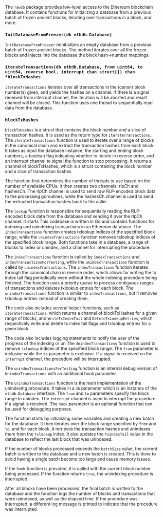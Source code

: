 The `rawdb` package provides low-level access to the Ethereum blockchain database. It contains functions for initializing a database from a previous batch of frozen ancient blocks, iterating over transactions in a block, and more.

### `InitDatabaseFromFreezer(db ethdb.Database)`

`InitDatabaseFromFreezer` reinitializes an empty database from a previous batch of frozen ancient blocks. The method iterates over all the frozen blocks and injects into the database the block hash->number mappings.

### `iterateTransactions(db ethdb.Database, from uint64, to uint64, reverse bool, interrupt chan struct{}) chan *blockTxHashes`

`iterateTransactions` iterates over all transactions in the (canon) block number(s) given, and yields the hashes on a channel. If there is a signal received from interrupt channel, the iteration will be aborted and result channel will be closed. This function uses one thread to sequentially read data from the database.

### `blockTxHashes`

`blockTxHashes` is a struct that contains the block number and a slice of transaction hashes. It is used as the return type for `iterateTransactions`. The `iterateTransactions` function is used to iterate over a range of blocks in the canonical chain and extract the transaction hashes from each block. It takes as input the database instance, the starting and ending block numbers, a boolean flag indicating whether to iterate in reverse order, and an interrupt channel to signal the function to stop processing. It returns a channel of blockTxHashes, which is a struct containing the block number and a slice of transaction hashes.

The function first determines the number of threads to use based on the number of available CPUs. It then creates two channels: rlpCh and hashesCh. The rlpCh channel is used to send raw RLP-encoded block data to the processing goroutines, while the hashesCh channel is used to send the extracted transaction hashes back to the caller. 

The `lookup` function is responsible for sequentially reading the RLP-encoded block data from the database and sending it over the rlpCh channel. It starts This codebase is written in Go and contains functions for indexing and unindexing transactions in an Ethereum database. The `IndexTransactions` function creates txlookup indices of the specified block range, while the `unindexTransactions` function removes txlookup indices of the specified block range. Both functions take in a database, a range of blocks to index or unindex, and a channel for interrupting the procedure.

The `indexTransactions` function is called by `IndexTransactions` and `indexTransactionsForTesting`, while the `unindexTransactions` function is called by `unindexTransactions`. The `indexTransactions` function iterates through the canonical chain in reverse order, which allows for writing the tx index tail flag periodically even without the whole indexing procedure being finished. The function uses a priority queue to process contiguous ranges of transactions and deletes txlookup entries for each block. The `unindexTransactions` function is similar to `indexTransactions`, but it removes txlookup entries instead of creating them.

The code also includes several helper functions, such as `iterateTransactions`, which returns a channel of blockTxHashes for a given range of blocks, and `WriteTxIndexTail` and `DeleteTxLookupEntries`, which respectively write and delete tx index tail flags and txlookup entries for a given block.

The code also includes logging statements to notify the user of the progress of the indexing or un The `UnindexTransactions` function is used to remove `txlookup` indices of the specified block range. The `from` parameter is inclusive while the `to` parameter is exclusive. If a signal is received on the `interrupt` channel, the procedure will be interrupted. 

The `unindexTransactionsForTesting` function is an internal debug version of `UnindexTransactions` with an additional hook parameter.

The `unindexTransactions` function is the main implementation of the unindexing procedure. It takes in a `db` parameter which is an instance of the `ethdb.Database` interface. The `from` and `to` parameters specify the block range to unindex. The `interrupt` channel is used to interrupt the procedure if a signal is received. The `hook` parameter is an optional function that can be used for debugging purposes.

The function starts by initializing some variables and creating a new batch for the database. It then iterates over the block range specified by `from` and `to`, and for each block, it retrieves the transaction hashes and unindexes them from the `txlookup` index. It also updates the `txIndexTail` value in the database to reflect the last block that was unindexed.

If the number of blocks processed exceeds the `batchSize` value, the current batch is written to the database and a new batch is created. This is done to avoid having a single batch become too large and cause memory issues.

If the `hook` function is provided, it is called with the current block number being processed. If the function returns `true`, the unindexing procedure is interrupted.

After all blocks have been processed, the final batch is written to the database and the function logs the number of blocks and transactions that were unindexed, as well as the elapsed time. If the procedure was interrupted, a different log message is printed to indicate that the procedure was interrupted.
